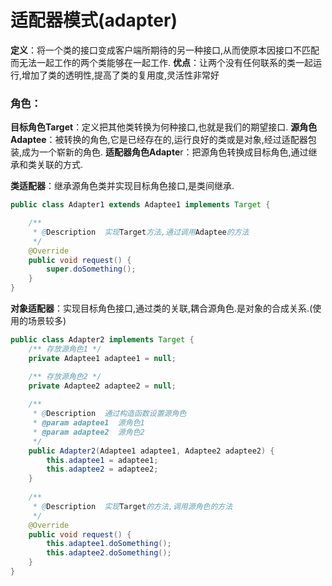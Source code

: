 # 适配器模式(adapter)

**定义**：将一个类的接口变成客户端所期待的另一种接口,从而使原本因接口不匹配而无法一起工作的两个类能够在一起工作.
**优点**：让两个没有任何联系的类一起运行,增加了类的透明性,提高了类的复用度,灵活性非常好


### 角色：

**目标角色Target**：定义把其他类转换为何种接口,也就是我们的期望接口.
**源角色Adaptee**：被转换的角色,它是已经存在的,运行良好的类或是对象,经过适配器包装,成为一个崭新的角色.
**适配器角色Adapte**r：把源角色转换成目标角色,通过继承和类关联的方式.



**类适配器**：继承源角色类并实现目标角色接口,是类间继承.

```java
public class Adapter1 extends Adaptee1 implements Target {

    /**  
     * @Description  实现Target方法,通过调用Adaptee的方法
     */
    @Override
    public void request() {
        super.doSomething();
    }
}
```


**对象适配器**：实现目标角色接口,通过类的关联,耦合源角色.是对象的合成关系.(使用的场景较多)

```java
public class Adapter2 implements Target {
    /** 存放源角色1 */
    private Adaptee1 adaptee1 = null;

    /** 存放源角色2 */
    private Adaptee2 adaptee2 = null;
    
    /**
     * @Description  通过构造函数设置源角色
     * @param adaptee1  源角色1
     * @param adaptee2  源角色2
     */
    public Adapter2(Adaptee1 adaptee1, Adaptee2 adaptee2) {
        this.adaptee1 = adaptee1;
        this.adaptee2 = adaptee2;
    }
    
    /**  
     * @Description  实现Target的方法,调用源角色的方法
     */
    @Override
    public void request() {
        this.adaptee1.doSomething();
        this.adaptee2.doSomething();
    }
}
```
